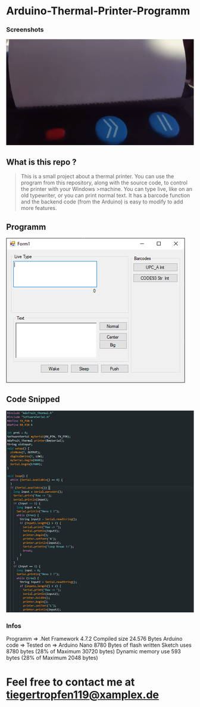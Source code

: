 # Arduino-Thermal-Printer-Programm
### Screenshots
![pic](https://github.com/Tiegertropfen119-0001/Arduino-Thermal-Printer-Programm/blob/main/img/gifghub.gif)

## What is this repo ?
>This is a small project about a thermal printer. You can use the program from this repository, along with the source code, to control the printer with your Windows >machine. You can type live, like on an old typewriter, or you can print normal text. It has a barcode function and the backend code (from the Arduino) is easy to modify to add more features.

## Programm
![pic](https://github.com/Tiegertropfen119-0001/Arduino-Thermal-Printer-Programm/blob/main/img/ard_rpogramm.png)
## Code Snipped
![1](https://github.com/Tiegertropfen119-0001/Arduino-Thermal-Printer-Programm/blob/main/img/rcode.png)

### Infos
 Programm =>
 .Net Framework 4.7.2
 Compiled size 24.576 Bytes
 Arduino code => 
 Tested on => Arduino Nano
 8780 Bytes of flash written
 Sketch uses 8780 bytes (28% of Maximum 30720 bytes)
 Dynamic memory use 593 bytes (28% of Maximum 2048 bytes)



# Feel free to contact me at tiegertropfen119@xamplex.de
